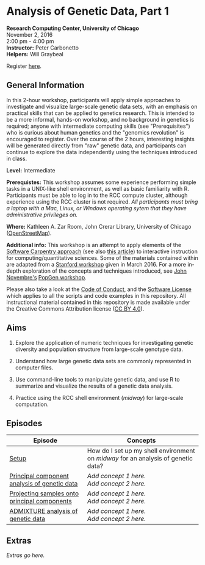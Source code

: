 # Analysis of Genetic Data, Part 1
**Research Computing Center, University of Chicago**<br>
November 2, 2016<br>
2:00 pm - 4:00 pm<br>
**Instructor:** Peter Carbonetto<br>
**Helpers:** Will Graybeal

Register [here](http://training.uchicago.edu/course_detail.cfm?course_id=171).

## General Information

In this 2-hour workshop, participants will apply simple approaches to
investigate and visualize large-scale genetic data sets, with an
emphasis on practical skills that can be applied to genetics
research. This is intended to be a more informal, hands-on workshop,
and no background in genetics is required; anyone with intermediate
computing skills (see "Prerequisites") who is curious about human
genetics and the "genomics revolution" is encouraged to register. Over
the course of the 2 hours, interesting insights will be generated
directly from "raw" genetic data, and participants can continue to
explore the data independently using the techniques introduced in
class.

**Level:** Intermediate

**Prerequistes:** This workshop assumes some experience performing
simple tasks in a UNIX-like shell environment, as well as basic
familiarity with R. Participants must be able to log in to the RCC
compute cluster, although experience using the RCC cluster is not
required. *All participants must bring a laptop with a Mac, Linux, or
Windows operating sytem that they have administrative privileges on.*

**Where:** Kathleen A. Zar Room, John Crerar Library, University of
  Chicago ([OpenStreetMap](https://www.openstreetmap.org/search?query=john%20crerar%20library#map=18/41.79053/-87.60282)).

**Additional info:** This workshop is an attempt to apply elements of
the
[Software Carpentry approach](http://software-carpentry.org/lessons)
(see also
[this article](http://dx.doi.org/10.12688/f1000research.3-62.v2)) to
interactive instruction for computing/quantitative sciences. Some of
the materials contained within are adapted from a
[Stanford workshop](https://github.com/Ancestry/cehg16-workshop) given
in March 2016. For a more in-depth exploration of the concepts and
techniques introduced, see [John Novembre's](http://jnpopgen.org)
[PopGen workshop](https://github.com/NovembreLab/HGDP_PopStruct_Exercise).

Please also take a look at the [Code of Conduct](conduct.md), and the
[Software License](LICENSE) which applies to all the scripts and code
examples in this repository. All instructional material contained in
this repository is made available under the Creative Commons
Attribution license
([CC BY 4.0](https://creativecommons.org/licenses/by/4.0)).

## Aims

1. Explore the application of numeric techniques for investigating
genetic diversity and population structure from large-scale genotype
data.

2. Understand how large genetic data sets are commonly represented in
computer files.

3. Use command-line tools to manipulate genetic data, and use R to
summarize and visualize the results of a genetic data analysis.

4. Practice using the RCC shell environment (*midway*) for large-scale
computation.

## Episodes

| Episode | Concepts |
| --- | --- |
| [Setup](episodes/01-setup.md) | How do I set up my shell environment on *midway* for an analysis of genetic data? |
| [Principal component analysis of genetic data](episodes/02-pca.md) | *Add concept 1 here.*<br>*Add concept 2 here.* |
| [Projecting samples onto principal components](episodes/03-pca-project.md) | *Add concept 1 here.*<br>*Add concept 2 here.* |
| [ADMIXTURE analysis of genetic data](episodes/04-admixture.md) | *Add concept 1 here.*<br>*Add concept 2 here.* |

## Extras

*Extras go here.*

